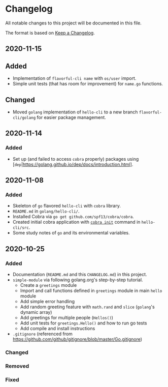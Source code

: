 # Changelog
All notable changes to this project will be documented in this file.

The format is based on [Keep a Changelog](https://keepachangelog.com/en/1.0.0/).

## 2020-11-15
## Added
- Implementation of `flavorful-cli name` with `os/user` import.
- Simple unit tests (that has room for improvement) for `name.go` functions.

## Changed
- Moved `golang` implementation of `hello-cli` to a new branch `flavorful-cli/golang` for easier package management.

## 2020-11-14
### Added 
- Set up (and failed to access `cobra` properly) packages using [`dep`|https://golang.github.io/dep/docs/introduction.html].

## 2020-11-08
### Added
- Skeleton of `go` flavored `hello-cli` with `cobra` library.
- `README.md` in `golang/hello-cli/`.
- Installed Cobra via `go get github.com/spf13/cobra/cobra`.
- Created initial cobra application with [`cobra init`](https://github.com/spf13/cobra/blob/master/cobra/README.md) command in `hello-cli/src`.
- Some study notes of `go` and its environmental variables.

## 2020-10-25
### Added
- Documentation (`README.md` and this `CHANGELOG.md`) in this project.
- `simple-module` via following golang.org's step-by-step tutorial.
  - Create a `greetings` module
  - Import and call functions defined in `greetings` module in main `hello` module
  - Add simple error handling
  - Add random greeting feature with `math.rand` and `slice` (`golang`'s dynamic array)
  - Add greetings for multiple people (`Hellos()`)
  - Add unit tests for `greetings.Hello()` and how to run go tests
  - Add compile and install instructions
- `.gitignore` (referenced from https://github.com/github/gitignore/blob/master/Go.gitignore)

### Changed


### Removed


### Fixed